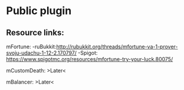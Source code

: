 # Public plugin
## Resource links:
mFortune:
-ruBukkit:http://rubukkit.org/threads/mfortune-va-1-prover-svoju-udachu-1-12-2.170797/
-Spigot: https://www.spigotmc.org/resources/mfortune-try-your-luck.80075/

mCustomDeath: >Later<

mBalancer: >Later<
